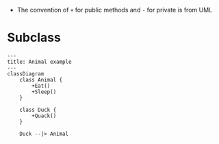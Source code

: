 - The convention of `+` for public methods and `-` for private is from UML

# Subclass

``` mermaid
---
title: Animal example
---
classDiagram
    class Animal {
        +Eat()
        +Sleep()
    }

    class Duck {
        +Quack()
    }

    Duck --|> Animal
```